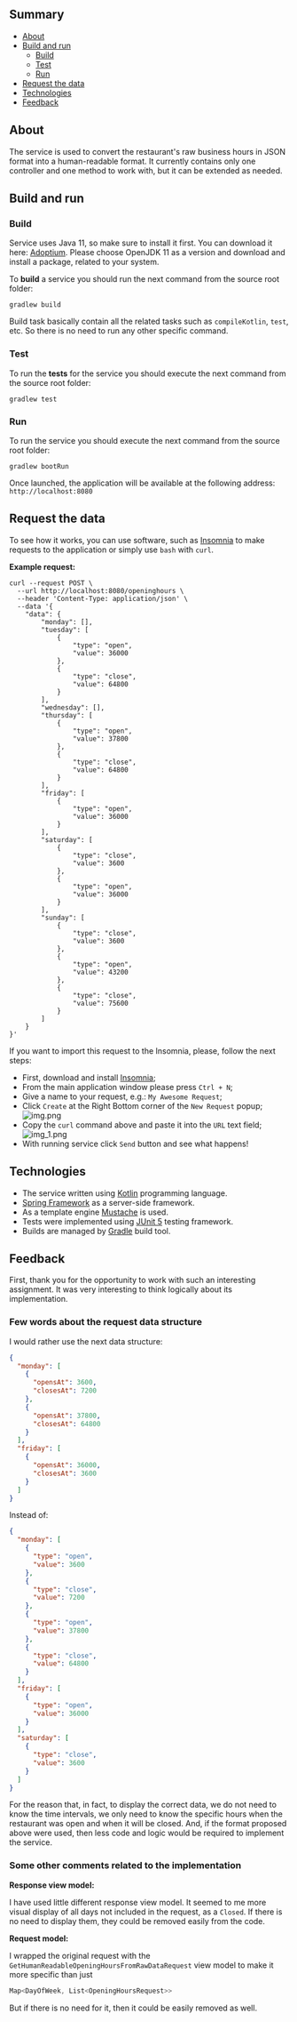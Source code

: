## Summary

- [About](#about)
- [Build and run](#build-and-run)
    - [Build](#build)
    - [Test](#test)
    - [Run](#run)
- [Request the data](#request-the-data)
- [Technologies](#technologies)
- [Feedback](#feedback)

## About

The service is used to convert the restaurant's raw business hours in JSON format into a human-readable format. It
currently contains only one controller and one method to work with, but it can be extended as needed.

## Build and run

### Build

Service uses Java 11, so make sure to install it first.
You can download it here: [Adoptium](https://adoptium.net/temurin/archive). Please choose OpenJDK 11 as a version
and download and install a package, related to your system.

To **build** a service you should run the next command from the source root folder:

```
gradlew build
```

Build task basically contain all the related tasks such as `compileKotlin`, `test`, etc. So there is no need to run any
other specific command.

### Test

To run the **tests** for the service you should execute the next command from the source root folder:

```
gradlew test
```

### Run

To run the service you should execute the next command from the source root folder:

```
gradlew bootRun
```

Once launched, the application will be available at the following address: `http://localhost:8080`

## Request the data

To see how it works, you can use software, such as [Insomnia](https://insomnia.rest/download)
to make requests to the application or simply use `bash` with `curl`.

**Example request:**

```
curl --request POST \
  --url http://localhost:8080/openinghours \
  --header 'Content-Type: application/json' \
  --data '{
    "data": {
        "monday": [],
        "tuesday": [
            {
                "type": "open",
                "value": 36000
            },
            {
                "type": "close",
                "value": 64800
            }
        ],
        "wednesday": [],
        "thursday": [
            {
                "type": "open",
                "value": 37800
            },
            {
                "type": "close",
                "value": 64800
            }
        ],
        "friday": [
            {
                "type": "open",
                "value": 36000
            }
        ],
        "saturday": [
            {
                "type": "close",
                "value": 3600
            },
            {
                "type": "open",
                "value": 36000
            }
        ],
        "sunday": [
            {
                "type": "close",
                "value": 3600
            },
            {
                "type": "open",
                "value": 43200
            },
            {
                "type": "close",
                "value": 75600
            }
        ]
    }
}'
```

If you want to import this request to the Insomnia, please, follow the next steps:

- First, download and install [Insomnia](https://insomnia.rest/download);
- From the main application window please press `Ctrl + N`;
- Give a name to your request, e.g.: `My Awesome Request`;
- Click `Create` at the Right Bottom corner of the `New Request` popup;
  ![img.png](img/img.png)
- Copy the `curl` command above and paste it into the `URL` text field;
  ![img_1.png](img/img_1.png)
- With running service click `Send` button and see what happens!

## Technologies

- The service written using [Kotlin](https://kotlinlang.org/) programming language.
- [Spring Framework](https://spring.io/projects/spring-framework) as a server-side framework.
- As a template engine [Mustache](http://mustache.github.io/) is used.
- Tests were implemented using [JUnit 5](https://junit.org/junit5/) testing framework.
- Builds are managed by [Gradle](https://gradle.org/) build tool.

## Feedback

First, thank you for the opportunity to work with such an interesting assignment. It was very interesting to think
logically about its implementation.

### Few words about the request data structure

I would rather use the next data structure:

```json
{
  "monday": [
    {
      "opensAt": 3600,
      "closesAt": 7200
    },
    {
      "opensAt": 37800,
      "closesAt": 64800
    }
  ],
  "friday": [
    {
      "opensAt": 36000,
      "closesAt": 3600
    }
  ]
}
```

Instead of:

```json
{
  "monday": [
    {
      "type": "open",
      "value": 3600
    },
    {
      "type": "close",
      "value": 7200
    },
    {
      "type": "open",
      "value": 37800
    },
    {
      "type": "close",
      "value": 64800
    }
  ],
  "friday": [
    {
      "type": "open",
      "value": 36000
    }
  ],
  "saturday": [
    {
      "type": "close",
      "value": 3600
    }
  ]
}
```

For the reason that, in fact, to display the correct data, we do not need to know the time intervals,
we only need to know the specific hours when the restaurant was open and when it will be closed.
And, if the format proposed above were used, then less code and logic would be required to implement the service.

### Some other comments related to the implementation

**Response view model:**

I have used little different response view model. It seemed to me more visual display of all days not included in the
request, as a `Closed`. If there is no need to display them, they could be removed easily from the code.

**Request model:**

I wrapped the original request with the `GetHumanReadableOpeningHoursFromRawDataRequest` view model
to make it more specific than just

```kotlin
Map<DayOfWeek, List<OpeningHoursRequest>>
```

But if there is no need for it, then it could be easily removed as well.